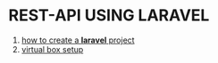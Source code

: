 # REST-API USING LARAVEL

1. [how to create a **laravel** project](Docs/initialSetup.md)
1. [virtual box setup](Docs/homestead.md)